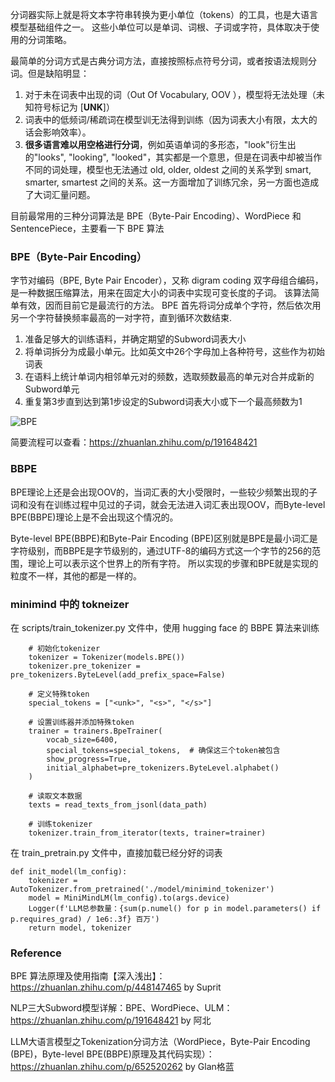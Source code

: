 分词器实际上就是将文本字符串转换为更小单位（tokens）的工具，也是大语言模型基础组件之一。
这些小单位可以是单词、词根、子词或字符，具体取决于使用的分词策略。

最简单的分词方式是古典分词方法，直接按照标点符号分词，或者按语法规则分词。但是缺陷明显：

1. 对于未在词表中出现的词（Out Of Vocabulary, OOV ），模型将无法处理（未知符号标记为 [**UNK**]）
2. 词表中的低频词/稀疏词在模型训无法得到训练（因为词表大小有限，太大的话会影响效率）。
3. **很多语言难以用空格进行分词**，例如英语单词的多形态，"look"衍生出的"looks", "looking", "looked"，其实都是一个意思，但是在词表中却被当作不同的词处理，模型也无法通过 old, older, oldest 之间的关系学到 smart, smarter, smartest 之间的关系。这一方面增加了训练冗余，另一方面也造成了大词汇量问题。

目前最常用的三种分词算法是 BPE（Byte-Pair Encoding）、WordPiece 和 SentencePiece，主要看一下 BPE 算法

### BPE（Byte-Pair Encoding）
字节对编码（BPE, Byte Pair Encoder），又称 digram coding 双字母组合编码，是一种数据压缩算法，用来在固定大小的词表中实现可变⻓度的子词。
该算法简单有效，因而目前它是最流行的方法。
BPE 首先将词分成单个字符，然后依次用另一个字符替换频率最高的一对字符，直到循环次数结束.

1. 准备足够大的训练语料，并确定期望的Subword词表大小
2. 将单词拆分为成最小单元。比如英文中26个字母加上各种符号，这些作为初始词表
3. 在语料上统计单词内相邻单元对的频数，选取频数最高的单元对合并成新的Subword单元
4. 重复第3步直到达到第1步设定的Subword词表大小或下一个最高频数为1

![BPE](/img/minimind/BPE.jpg)

简要流程可以查看：https://zhuanlan.zhihu.com/p/191648421

### BBPE
BPE理论上还是会出现OOV的，当词汇表的大小受限时，一些较少频繁出现的子词和没有在训练过程中见过的子词，就会无法进入词汇表出现OOV，而Byte-level BPE(BBPE)理论上是不会出现这个情况的。

Byte-level BPE(BBPE)和Byte-Pair Encoding (BPE)区别就是BPE是最小词汇是字符级别，而BBPE是字节级别的，通过UTF-8的编码方式这一个字节的256的范围，理论上可以表示这个世界上的所有字符。
所以实现的步骤和BPE就是实现的粒度不一样，其他的都是一样的。

### minimind 中的 tokneizer

在 scripts/train_tokenizer.py 文件中，使用 hugging face 的 BBPE 算法来训练
```
    # 初始化tokenizer
    tokenizer = Tokenizer(models.BPE())
    tokenizer.pre_tokenizer = pre_tokenizers.ByteLevel(add_prefix_space=False)

    # 定义特殊token
    special_tokens = ["<unk>", "<s>", "</s>"]

    # 设置训练器并添加特殊token
    trainer = trainers.BpeTrainer(
        vocab_size=6400,
        special_tokens=special_tokens,  # 确保这三个token被包含
        show_progress=True,
        initial_alphabet=pre_tokenizers.ByteLevel.alphabet()
    )

    # 读取文本数据
    texts = read_texts_from_jsonl(data_path)

    # 训练tokenizer
    tokenizer.train_from_iterator(texts, trainer=trainer)
```

在 train_pretrain.py 文件中，直接加载已经分好的词表

```
def init_model(lm_config):
    tokenizer = AutoTokenizer.from_pretrained('./model/minimind_tokenizer')
    model = MiniMindLM(lm_config).to(args.device)
    Logger(f'LLM总参数量：{sum(p.numel() for p in model.parameters() if p.requires_grad) / 1e6:.3f} 百万')
    return model, tokenizer
```

### Reference
BPE 算法原理及使用指南【深入浅出】：https://zhuanlan.zhihu.com/p/448147465 by Suprit

NLP三大Subword模型详解：BPE、WordPiece、ULM：https://zhuanlan.zhihu.com/p/191648421 by 阿北

LLM大语言模型之Tokenization分词方法（WordPiece，Byte-Pair Encoding (BPE)，Byte-level BPE(BBPE)原理及其代码实现）：https://zhuanlan.zhihu.com/p/652520262 by Glan格蓝
